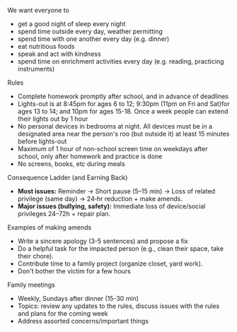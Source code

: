 We want everyone to
- get a good night of sleep every night
- spend time outside every day, weather permitting
- spend time with one another every day (e.g. dinner)
- eat nutritious foods
- speak and act with kindness
- spend time on enrichment activities every day (e.g. reading, practicing instruments)

Rules
- Complete homework promptly after school, and in advance of deadlines
- Lights-out is at 8:45pm for ages 6 to 12; 9:30pm (11pm on Fri and Sat)for ages 13 to 14; and 10pm for ages 15-18. Once a week people can extend their lights out by 1 hour
- No personal devices in bedrooms at night. All devices must be in a designated area near the person's roo
(but outside it) at least 15 minutes before lights-out
- Maximum of 1 hour of non-school screen time on weekdays after school, only after homework and practice is done
- No screens, books, etc during meals

Consequence Ladder (and Earning Back)
- **Most issues:** Reminder → Short pause (5–15 min) → Loss of related privilege (same day) → 24‑hr reduction + make amends.
- **Major issues (bullying, safety):** Immediate loss of device/social privileges 24–72h + repair plan.

Examples of making amends
- Write a sincere apology (3-5 sentences) and propose a fix
- Do a helpful task for the impacted person (e.g., clean their space, take their chore).
- Contribute time to a family project (organize closet, yard work).
- Don't bother the victim for a few hours

Family meetings
- Weekly, Sundays after dinner (15-30 min)
- Topics: review any updates to the rules, discuss issues with the rules and plans for the coming week
- Address assorted concerns/important things


